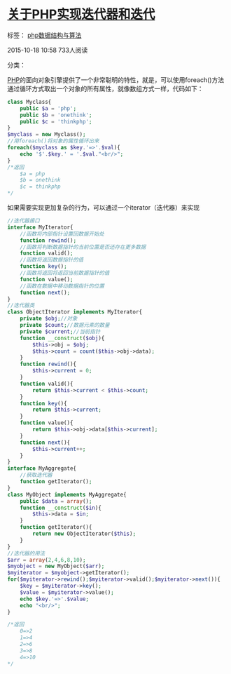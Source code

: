 # [关于PHP实现迭代器和迭代][0]

 标签： [php数据结构与算法][1]

 2015-10-18 10:58  733人阅读  

 分类：

[PHP][6]的面向对象引擎提供了一个非常聪明的特性，就是，可以使用foreach()方法通过循环方式取出一个对象的所有属性，就像数组方式一样，代码如下：
```php
class Myclass{
    public $a = 'php';
    public $b = 'onethink';
    public $c = 'thinkphp';
}
$myclass = new Myclass();
//用foreach()将对象的属性循环出来
foreach($myclass as $key.'=>'.$val){
    echo '$'.$key.' = '.$val."<br/>";
}
/*返回
    $a = php
    $b = onethink
    $c = thinkphp
*/
```

如果需要实现更加复杂的行为，可以通过一个iterator（迭代器）来实现
```php
//迭代器接口
interface MyIterator{
    //函数将内部指针设置回数据开始处
    function rewind();
    //函数将判断数据指针的当前位置是否还存在更多数据
    function valid();
    //函数将返回数据指针的值
    function key();
    //函数将返回将返回当前数据指针的值
    function value();
    //函数在数据中移动数据指针的位置
    function next();
}
//迭代器类
class ObjectIterator implements MyIterator{
    private $obj;//对象
    private $count;//数据元素的数量
    private $current;//当前指针
    function __construct($obj){
        $this->obj = $obj;
        $this->count = count($this->obj->data);
    }
    function rewind(){
        $this->current = 0;
    }
    function valid(){
        return $this->current < $this->count;
    }
    function key(){
        return $this->current;
    }
    function value(){
        return $this->obj->data[$this->current];
    }
    function next(){
        $this->current++;
    }
}
interface MyAggregate{
    //获取迭代器
    function getIterator();
}
class MyObject implements MyAggregate{
    public $data = array();
    function __construct($in){
        $this->data = $in;
    }
    function getIterator(){
        return new ObjectIterator($this);
    }
}
//迭代器的用法
$arr = array(2,4,6,8,10);
$myobject = new MyObject($arr);
$myiterator = $myobject->getIterator();
for($myiterator->rewind();$myiterator->valid();$myiterator->next()){
    $key = $myiterator->key();
    $value = $myiterator->value();
    echo $key.'=>'.$value;
    echo "<br/>";
}

/*返回
    0=>2
    1=>4
    2=>6
    3=>8
    4=>10
*/
```

[0]: http://www.csdn.net/baidu_30000217/article/details/49226263
[1]: http://www.csdn.net/tag/php%e6%95%b0%e6%8d%ae%e7%bb%93%e6%9e%84%e4%b8%8e%e7%ae%97%e6%b3%95

[6]: http://lib.csdn.net/base/php